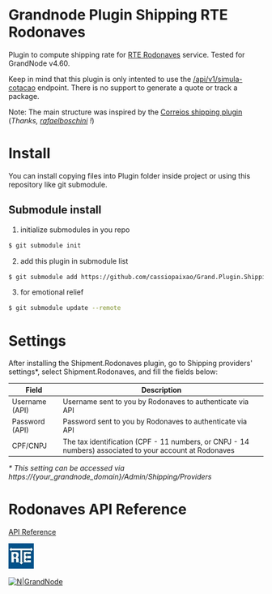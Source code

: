 ﻿# Grandnode Plugin Shipping RTE Rodonaves

Plugin to compute shipping rate for [RTE Rodonaves](https://www.rte.com.br) service. Tested for GrandNode v4.60.

Keep in mind that this plugin is only intented to use the [/api/v1/simula-cotacao](https://dev.rte.com.br/#!/Cotação/Quotation_SimulateQuotation) endpoint. There is no support to generate a quote or track a package.

Note: The main structure was inspired by the [Correios shipping plugin](https://github.com/rafaelboschini/Grand.Plugin.Shipping.Correios) (_Thanks, [rafaelboschini](https://github.com/rafaelboschini) !_)

# Install

You can install copying files into Plugin folder inside project or using this repository like git submodule.

## Submodule install

1. initialize submodules in you repo
```sh
$ git submodule init
```
2. add this plugin in submodule list
```sh
$ git submodule add https://github.com/cassiopaixao/Grand.Plugin.Shipping.Rodonaves.git Plugins/Grand.Plugin.Shipping.Rodonaves
```
3. for emotional relief
```sh
$ git submodule update --remote
```

# Settings

After installing the Shipment.Rodonaves plugin, go to Shipping providers' settings*, select Shipment.Rodonaves, and fill the fields below:

| Field | Description |
|-|-|
| Username (API) | Username sent to you by Rodonaves to authenticate via API |
| Password (API) | Password sent to you by Rodonaves to authenticate via API |
| CPF/CNPJ | The tax identification (CPF - 11 numbers, or CNPJ - 14 numbers) associated to your account at Rodonaves |

_\* This setting can be accessed via https://{your_grandnode_domain}/Admin/Shipping/Providers_

# Rodonaves API Reference

[API Reference](https://dev.rte.com.br)

[![N|RTE Rodonaves](logo.jpg)](https://www.rte.com.br)

[![N|GrandNode](https://grandNode.com/Themes/DefaultClean/Content/images/logo.png)](https://grandNode.com)

